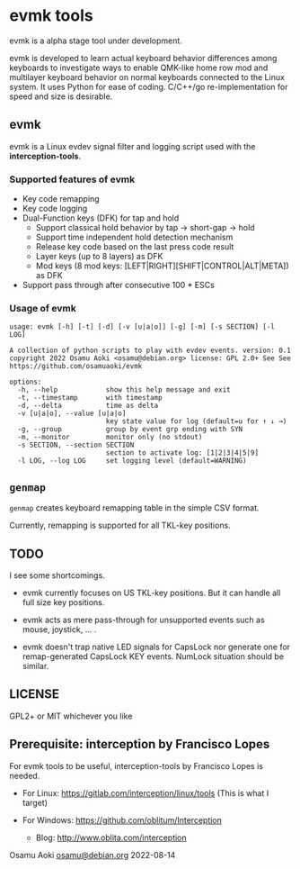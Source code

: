 # evmk tools

evmk is a alpha stage tool under development.

evmk is developed to learn actual keyboard behavior differences among keyboards
to investigate ways to enable QMK-like home row mod and multilayer keyboard
behavior on normal keyboards connected to the Linux system.  It uses Python for
ease of coding. C/C++/go re-implementation for speed and size is desirable.

## evmk

evmk is a Linux evdev signal filter and logging script used with the
**interception-tools**. 

### Supported features of evmk

* Key code remapping
* Key code logging
* Dual-Function keys (DFK) for tap and hold
  * Support classical hold behavior by tap -> short-gap -> hold
  * Support time independent hold detection mechanism
  * Release key code based on the last press code result
  * Layer keys (up to 8 layers) as DFK
  * Mod keys (8 mod keys: [LEFT|RIGHT][SHIFT|CONTROL|ALT|META]) as DFK
* Support pass through after consecutive 100 * ESCs

### Usage of evmk

```
usage: evmk [-h] [-t] [-d] [-v [u|a|o]] [-g] [-m] [-s SECTION] [-l LOG]

A collection of python scripts to play with evdev events. version: 0.1
copyright 2022 Osamu Aoki <osamu@debian.org> license: GPL 2.0+ See See
https://github.com/osamuaoki/evmk

options:
  -h, --help            show this help message and exit
  -t, --timestamp       with timestamp
  -d, --delta           time as delta
  -v [u|a|o], --value [u|a|o]
                        key state value for log (default=u for ↑ ↓ →)
  -g, --group           group by event grp ending with SYN
  -m, --monitor         monitor only (no stdout)
  -s SECTION, --section SECTION
                        section to activate log: [1|2|3|4|5|9]
  -l LOG, --log LOG     set logging level (default=WARNING)
```

## `genmap`

`genmap` creates keyboard remapping table in the simple CSV format.

Currently, remapping is supported for all TKL-key positions.

## TODO

I see some shortcomings.

* evmk currently focuses on US TKL-key positions.  But it can handle all full
  size key positions.

* evmk acts as mere pass-through for unsupported events such as mouse,
  joystick, ... .  

* evmk doesn't trap native LED signals for CapsLock nor generate one for
  remap-generated CapsLock KEY events.  NumLock situation should be similar.

## LICENSE

GPL2+ or MIT whichever you like

## Prerequisite: interception by Francisco Lopes

For evmk tools to be useful, interception-tools by Francisco Lopes is needed.

* For Linux: https://gitlab.com/interception/linux/tools (This is what I target)

* For Windows: https://github.com/oblitum/Interception
  * Blog: http://www.oblita.com/interception

Osamu Aoki <osamu@debian.org> 2022-08-14
